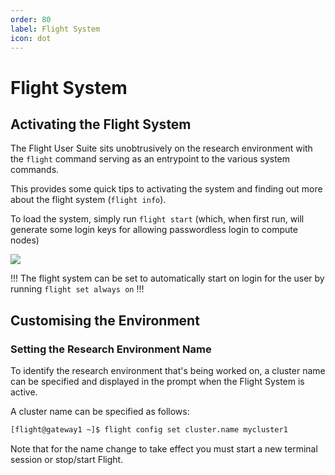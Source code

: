 ```yaml
---
order: 80
label: Flight System
icon: dot
---
```



# Flight System




## Activating the Flight System


The Flight User Suite sits unobtrusively on the research environment with the `flight` command serving as an entrypoint to the various system commands.

This provides some quick tips to activating the system and finding out more about the flight system (`flight info`).

To load the system, simply run `flight start` (which, when first run, will generate some login keys for allowing passwordless login to compute nodes)


![](/images/flight_start.png)

!!!
The flight system can be set to automatically start on login for the user by running `flight set always on`
!!!

## Customising the Environment

### Setting the Research Environment Name

To identify the research environment that's being worked on, a cluster name can be specified and displayed in the prompt when the Flight System is active. 

A cluster name can be specified as follows:

```bash
[flight@gateway1 ~]$ flight config set cluster.name mycluster1
```

Note that for the name change to take effect you must start a new terminal session or stop/start Flight.
